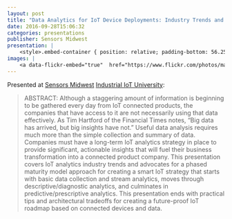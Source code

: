```yaml
---
layout: post
title: "Data Analytics for IoT Device Deployments: Industry Trends and Architectural Trade Offs"
date: 2016-09-28T15:06:32
categories: presentations
publisher: Sensors Midwest
presentation: |
    <style>.embed-container { position: relative; padding-bottom: 56.25%; height: 0; overflow: hidden; max-width: 100%; } .embed-container iframe, .embed-container object, .embed-container embed { position: absolute; top: 0; left: 0; width: 100%; height: 100%; }</style><div class='embed-container'><iframe src='//www.slideshare.net/slideshow/embed_code/key/wZlgp0x3h2pu8b' width='595' height='485' frameborder='0' marginwidth='0' marginheight='0' scrolling='no' style='border:1px solid #CCC; border-width:1px; margin-bottom:5px; max-width: 100%;' allowfullscreen> </iframe> <div style='margin-bottom:5px'> <strong> <a href='//www.slideshare.net/MarkBenson5/data-analytics-for-iot-device-deployments-industry-trends-and-architectural-trade-offs' title='Data Analytics for IoT Device Deployments: Industry Trends and Architectural Trade Offs' target='_blank'>Data Analytics for IoT Device Deployments: Industry Trends and Architectural Trade Offs</a> </strong> from <strong><a target='_blank' href='//www.slideshare.net/MarkBenson5'>Mark Benson</a></strong> </div></div>
images: |
    <a data-flickr-embed="true"  href="https://www.flickr.com/photos/markbenson/albums/72157676519136892" title="2016 Sensors Expo Midwest in Chicago"><img src="https://c6.staticflickr.com/1/578/31916340085_e3a5428441_z.jpg" width="480" height="640" alt="2016 Sensors Expo Midwest in Chicago"></a><script async src="//embedr.flickr.com/assets/client-code.js" charset="utf-8"></script>
---
```


Presented at [Sensors Midwest](http://sensorsmidwest.com/) [Industrial IoT University](http://sensorsmidwest.com/industrial-iot-conference/):

> ABSTRACT: Although a staggering amount of information is beginning to be gathered every day from IoT connected products, the companies that have access to it are not necessarily using that data effectively. As Tim Hartford of the Financial Times notes, “Big data has arrived, but big insights have not.” Useful data analysis requires much more than the simple collection and summary of data. Companies must have a long-term IoT analytics strategy in place to provide significant, actionable insights that will fuel their business transformation into a connected product company. This presentation covers IoT analytics industry trends and advocates for a phased maturity model approach for creating a smart IoT strategy that starts with basic data collection and stream analytics, moves through descriptive/diagnostic analytics, and culminates in predictive/prescriptive analytics. This presentation ends with practical tips and architectural tradeoffs for creating a future-proof IoT roadmap based on connected devices and data.

